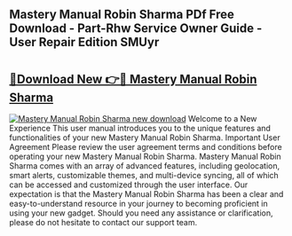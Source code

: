 ## Mastery Manual Robin Sharma PDf Free Download - Part-Rhw Service Owner Guide - User Repair Edition SMUyr

# <h2><a href="http://cf20543.oget.top/?id=Mastery+Manual+Robin+Sharma">🔗Download New 👉🔴 Mastery Manual Robin Sharma</a></h2>

[![Mastery Manual Robin Sharma new download](https://i.imgur.com/5g1atiW.png)](http://cf20543.oget.top/?id=Mastery+Manual+Robin+Sharma)
Welcome to a New Experience This user manual introduces you to the unique features and functionalities of your new Mastery Manual Robin Sharma. Important User Agreement Please review the user agreement terms and conditions before operating your new Mastery Manual Robin Sharma. Mastery Manual Robin Sharma comes with an array of advanced features, including geolocation, smart alerts, customizable themes, and multi-device syncing, all of which can be accessed and customized through the user interface. Our expectation is that the Mastery Manual Robin Sharma has been a clear and easy-to-understand resource in your journey to becoming proficient in using your new gadget. Should you need any assistance or clarification, please do not hesitate to contact our support team.
